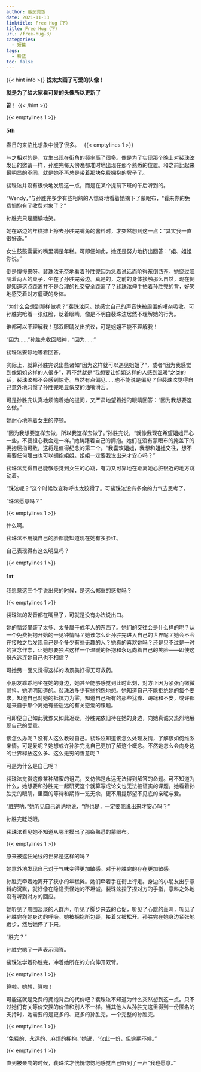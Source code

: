 ```yaml
---
author: 番茄烫饭
date: 2021-11-13
linktitle: Free Hug（下）
title: Free Hug（下）
url: /free-hug-3/
categories:
  - 短篇
tags:
  - 粉蓝
toc: false
---
```

{{< hint info >}}
**找太太画了可爱的头像！**

**就是为了给大家看可爱的头像所以更新了**

**끝！**
{{< /hint >}}

<!--more-->

{{< emptylines 1 >}}

#### **5th**

春日的来临比想象中慢了很多。
 
{{< emptylines 1 >}}

与之相对的是，女生出现在街角的频率高了很多。像是为了实现那个晚上对裴珠泫发出的邀请一样，孙胜完每天傍晚都准时地出现在那个熟悉的位置。和之前比起来最明显的不同，就是她不再总是带着那块免费拥抱的牌子了。

裴珠泫并没有很快地发现这一点，而是在某个提前下班的午后听到的。

“Wendy，”与孙胜完多少有些相熟的人惊讶地看着她摘下了蒙眼布，“看来你的免费拥抱有了收费对象了？”

孙胜完只是腼腆地笑。

她在路边的年糕摊上擦去孙胜完嘴角的酱料时，才突然想到这一点：“其实我一直很好奇。”

女生鼓鼓囊囊的嘴里满是年糕。可即便如此，她还是努力地挤出回答：“姐、姐姐你说。”

倒是慢慢来呀。裴珠泫无奈地看着孙胜完因为急着说话而呛得东倒西歪。她绕过阻隔着两人的桌子，坐在了孙胜完旁边。真是的，之前的身体接触那么自然，现在倒是知道这点距离并不是合理的社交安全距离了？裴珠泫伸手拍着孙胜完的背，好笑地感受着对方僵硬的身体。

“为什么会想到那样做呢？”裴珠泫问。她感觉自己的声音快被周围的嘈杂吸收。可孙胜完呛着一张红脸，眨着眼睛，像是不明白裴珠泫居然不理解她的行为。

谁都可以不理解我！那双眼睛发出抗议，可是姐姐不能不理解我！

“因为……”孙胜完收回眼神，“因为……”

裴珠泫安静地等着回答。

实际上，就算孙胜完说出些诸如“因为这样就可以遇见姐姐了”，或者“因为我感觉到像姐姐这样的人很多”，再不然就是“我想要让姐姐这样的人感到温暖”之类的话，裴珠泫都不会感到惊奇。虽然有点偏见……也不能说是偏见？但裴珠泫觉得自己意外地习惯了孙胜完略显俏皮的油嘴滑舌。

可是孙胜完认真地烦恼着她的提问，又严肃地望着她的眼睛回答：“因为我想要这么做。”

她耐心地等着女生的停顿。

“因为我想要这样去做，所以我这样去做了。”孙胜完说，“就像我现在希望姐姐开心一些，不要担心我会走一样。”她踌躇着自己的拥抱。她们在没有蒙眼布的掩盖下的拥抱屈指可数，这将是值得纪念的第二个。“我喜欢姐姐，我想和姐姐交往，想不需要任何理由也可以拥抱姐姐。姐姐一定要我说出来才安心吗？”

裴珠泫觉得自己能够感觉到女生的心跳，有力又可靠地在距离她心脏很近的地方跳动着。

“珠泫呢？”这个时候改变称呼也太狡猾了。可裴珠泫没有多余的力气去思考了。

“珠泫愿意吗？”

{{< emptylines 1 >}}

什么啊。

裴珠泫不用摸自己的脸都能知道现在她有多脸红。

自己表现得有这么明显吗？

{{< emptylines 1 >}}

#### **1st**

我愿意这三个字说出来的时候，是这么郑重的感觉吗？

{{< emptylines 1 >}}

裴珠泫的发音都在嘴里了，可就是没有办法说出口。

她的脑袋里装了太多、太多属于成年人的东西了。她们的交往会是什么样的呢？从一个免费拥抱开始的一见钟情吗？她该怎么让孙胜完进入自己的世界呢？她会不会在接触之后发现自己是个多少有些无趣的人？她真的喜欢她吗？还是只不过是一时的贪念作祟，让她想要独占这样一个温暖的怀抱和永远向着自己的笑脸——即使这份永远连她自己也不相信？

可她另一面又觉得这样的场景美好得无可救药。

小朋友乖乖地坐在她的身边，她甚至能够感觉到此时此刻，对方正因为紧张而微微颤抖。她明明知道的。裴珠泫多少有些抱怨地想。她知道自己不能拒绝她的每个要求，知道自己对她的抵抗力为零，知道自己所有的那些犹豫、踌躇和不安，或许都是来自于那个离她有些遥远的有关恋爱的课题。

可即便自己如此犹豫又如此迟疑，孙胜完依旧待在她的身边，向她真诚又热烈地展现自己的爱意。

该怎么办呢？没有人这么教过自己。裴珠泫知道该怎么处理友情，了解该如何维系亲情。可是爱呢？她想或许孙胜完比自己更加了解这个概念。不然她怎么会向身边的世界释放这么多、这么无穷的善意呢？

可是为什么是自己呢？

裴珠泫觉得这像某种甜蜜的诅咒，又仿佛是永远无法得到解答的命题。可不知道为什么，她想要和孙胜完一起研究这个就算写成论文也无法被证实的课题。她看着孙胜完的眼睛，里面的等待和期待一览无余，更不用提那望不见底的亲昵与爱。

“胜完呐，”她听见自己讷讷地说，“你也是，一定要我说出来才安心吗？”

孙胜完眨眨眼。

裴珠泫看见她不知道从哪里摸出了那条熟悉的蒙眼布。

{{< emptylines 1 >}}

原来被遮住光线的世界是这样的吗？

她意外地发现自己对于气味变得更加敏感。对于孙胜完的存在更加敏感。

孙胜完牵着她离开了狭小的年糕摊。她们牵着手在街上行走。身边的小朋友出乎意料的沉默，就好像在隐隐责怪她的不坦诚。裴珠泫捏了捏对方的手指，意料之外地没有听到对方的回应。

她听见了周围淡淡的人群声，听见了脚步来去的仓促，听见了心跳的轰鸣，听见了孙胜完在她身边的呼吸。她被拥抱所包裹，接着又被松开。孙胜完在她身边紧张地踱步，然后她停了下来。

“胜完？”

孙胜完嗯了一声表示回答。

裴珠泫学着孙胜完，冲着她所在的方向伸开双臂。

{{< emptylines 1 >}}

算啦。她想，算啦！

可能这就是免费的拥抱背后的代价吧？裴珠泫不知道为什么突然想到这一点。只不过她们有关等价交换的价值和别人不一样。当其他人从孙胜完这里得到一份匿名的支持时，她需要的是更多的、更多的孙胜完。一个完整的孙胜完。

{{< emptylines 1 >}}

“免费的、永远的、麻烦的拥抱，”她说，“仅此一份，但逾期不候。”

{{< emptylines 1 >}}

直到被亲吻的时候，裴珠泫才恍恍惚惚地感觉自己听到了一声“我也愿意。”
